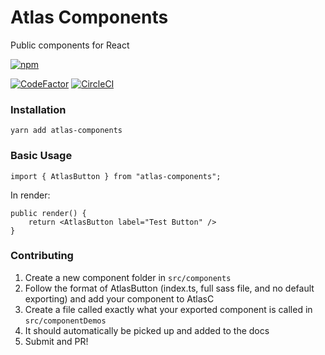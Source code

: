 # Atlas Components

Public components for React

[![npm](https://img.shields.io/npm/v/npm.svg)](https://www.npmjs.com/package/atlas-components)

[![CodeFactor](https://www.codefactor.io/repository/github/kadhirvelm/atlascomponents/badge)](https://www.codefactor.io/repository/github/kadhirvelm/atlascomponents) [![CircleCI](https://circleci.com/gh/kadhirvelm/atlasComponents.svg?style=svg)](https://circleci.com/gh/kadhirvelm/atlasComponents)

### Installation

`yarn add atlas-components`

### Basic Usage

`import { AtlasButton } from "atlas-components";`

In render:

```
public render() {
    return <AtlasButton label="Test Button" />
}
```

### Contributing

1.  Create a new component folder in `src/components`
2.  Follow the format of AtlasButton (index.ts, full sass file, and no default exporting) and add your component to AtlasC
3.  Create a file called exactly what your exported component is called in `src/componentDemos`
4.  It should automatically be picked up and added to the docs
5.  Submit and PR!
